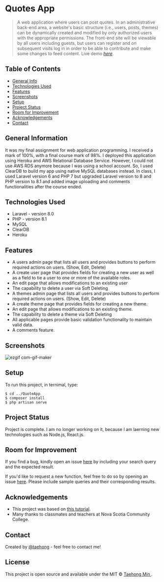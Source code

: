 # Quotes App
> A web application where users can post quotes. In an administrative back-end area, a website's basic structure (i.e., users, posts, themes) can be dynamically created and modified by only authorized users with the appropriate permissions. The front-end site will be viewable by all users including guests, but users can register and on subsequent visits log in in order to be able to contribute and make some changes to feed content.
> Live demo [_here_](https://quotesapp1123.herokuapp.com). <!-- If you have the project hosted somewhere, include the link here. -->

## Table of Contents
* [General Info](#general-information)
* [Technologies Used](#technologies-used)
* [Features](#features)
* [Screenshots](#screenshots)
* [Setup](#setup)
* [Project Status](#project-status)
* [Room for Improvement](#room-for-improvement)
* [Acknowledgements](#acknowledgements)
* [Contact](#contact)
<!-- * [License](#license) -->


## General Information
It was my final assignment for web application programming. I received a mark of 100%, with a final course mark of 98%.
I deployed this application using Heroku and AWS Relational Database Service. However, I could not use AWS RDS anymore because I was using a school account. So, I used ClearDB to build my app using native MySQL databases instead. In class, I used Laravel version 6 and PHP 7 but upgraded Laravel version to 8 and PHP version to 8.1 and added image uploading and comments functionalities after the course ended.

## Technologies Used
- Laravel - version 8.0
- PHP - version 8.1
- MySQL
- ClearDB
- Heroku

## Features
- A users admin page that lists all users and provides buttons to perform required actions on users. (Show, Edit, Delete)
- A create user page that provides fields for creating a new user as well as a field to tie a user to one or more of the available roles.
- An edit page that allows modifications to an existing user
- The capability to delete a user via Soft Deleting
-	A themes admin page that lists all users and provides buttons to perform required actions on users. (Show, Edit, Delete)
-	A create theme page that provides fields for creating a new theme.
-	An edit page that allows modifications to an existing theme.
-	The capability to delete a theme via Soft Deleting
-	All applicable pages provide basic validation functionality to maintain valid data.
- A comments feature.

## Screenshots
![ezgif com-gif-maker](https://user-images.githubusercontent.com/71358207/179369973-c1790385-1140-4577-8aba-4c041aa0ed54.gif)

## Setup
To run this project, in ternimal, type:
```
$ cd ../QuoteApp
$ composer install
$ php artisan serve
```

## Project Status
Project is complete. I am no longer working on it, because I am laerning new technologies such as Node.js, React.js.

## Room for Improvement
If you find a bug, kindly open an issue [here](https://github.com/DevTaehong/QuotesApp/issues/new) by including your search query and the expected result.

If you'd like to request a new function, feel free to do so by opening an issue [here](https://github.com/DevTaehong/QuotesApp/issues/new). Please include sample queries and their corresponding results.

## Acknowledgements
- This project was based on [this tutorial](https://www.youtube.com/playlist?list=PLpzy7FIRqpGC8Jk6gyWdSVdxCVXZAsenQ).
- Many thanks to classmates and teachers at Nova Scotia Community College.


## Contact
Created by [@taehong](https://linkedin.com/in/taehong) - feel free to contact me!

## License
This project is open source and available under the MIT © [Taehong Min ](https://github.com/DevTaehong/QuotesApp/blob/master/License).

